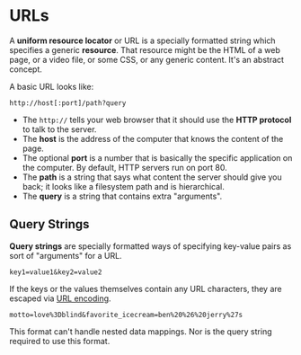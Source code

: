 # URLs
A **uniform resource locator** or URL is a specially formatted string which specifies a generic **resource**.
That resource might be the HTML of a web page, or a video file, or some CSS, or any generic content.
It's an abstract concept.

A basic URL looks like:
```
http://host[:port]/path?query
```

* The `http://` tells your web browser that it should use the **HTTP protocol** to talk to the server.
* The **host** is the address of the computer that knows the content of the page.
* The optional **port** is a number that is basically the specific application on the computer.
By default, HTTP servers run on port 80.
* The **path** is a string that says what content the server should give you back; it looks like a filesystem path and is hierarchical.
* The **query** is a string that contains extra "arguments".

## Query Strings
**Query strings** are specially formatted ways of specifying key-value pairs as sort of "arguments" for a URL.
```
key1=value1&key2=value2
```

If the keys or the values themselves contain any URL characters, they are escaped via [URL encoding](https://en.wikipedia.org/wiki/Percent-encoding#Percent-encoding_reserved_characters).
```
motto=love%3Dblind&favorite_icecream=ben%20%26%20jerry%27s
```

This format can't handle nested data mappings.
Nor is the query string required to use this format.
